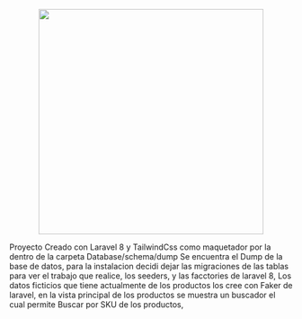 <p align="center"><a href="https://laravel.com" target="_blank"><img src="https://raw.githubusercontent.com/laravel/art/master/logo-lockup/5%20SVG/2%20CMYK/1%20Full%20Color/laravel-logolockup-cmyk-red.svg" width="400"></a></p>

Proyecto Creado con Laravel 8 y TailwindCss como maquetador por la 
dentro de la carpeta Database/schema/dump   Se encuentra el Dump de la base de datos, para la instalacion 
decidi dejar las migraciones de las tablas para ver el trabajo que realice,  los seeders, y las facctories de laravel 8,
Los datos ficticios que tiene actualmente de los productos los cree con Faker de laravel, 
en la vista principal de los productos se muestra un buscador el cual permite Buscar por SKU de los productos, 
